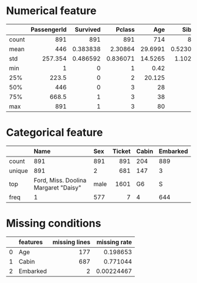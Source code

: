 # Numerical feature
|       |   PassengerId |   Survived |     Pclass |      Age |      SibSp |      Parch |     Fare |
|:------|--------------:|-----------:|-----------:|---------:|-----------:|-----------:|---------:|
| count |       891     | 891        | 891        | 714      | 891        | 891        | 891      |
| mean  |       446     |   0.383838 |   2.30864  |  29.6991 |   0.523008 |   0.381594 |  32.2042 |
| std   |       257.354 |   0.486592 |   0.836071 |  14.5265 |   1.10274  |   0.806057 |  49.6934 |
| min   |         1     |   0        |   1        |   0.42   |   0        |   0        |   0      |
| 25%   |       223.5   |   0        |   2        |  20.125  |   0        |   0        |   7.9104 |
| 50%   |       446     |   0        |   3        |  28      |   0        |   0        |  14.4542 |
| 75%   |       668.5   |   1        |   3        |  38      |   1        |   0        |  31      |
| max   |       891     |   1        |   3        |  80      |   8        |   6        | 512.329  |

# Categorical feature
|        | Name                                 | Sex   |   Ticket | Cabin   | Embarked   |
|:-------|:-------------------------------------|:------|---------:|:--------|:-----------|
| count  | 891                                  | 891   |      891 | 204     | 889        |
| unique | 891                                  | 2     |      681 | 147     | 3          |
| top    | Ford, Miss. Doolina Margaret "Daisy" | male  |     1601 | G6      | S          |
| freq   | 1                                    | 577   |        7 | 4       | 644        |

# Missing conditions
|    | features   |   missing lines |   missing rate |
|---:|:-----------|----------------:|---------------:|
|  0 | Age        |             177 |     0.198653   |
|  1 | Cabin      |             687 |     0.771044   |
|  2 | Embarked   |               2 |     0.00224467 |

